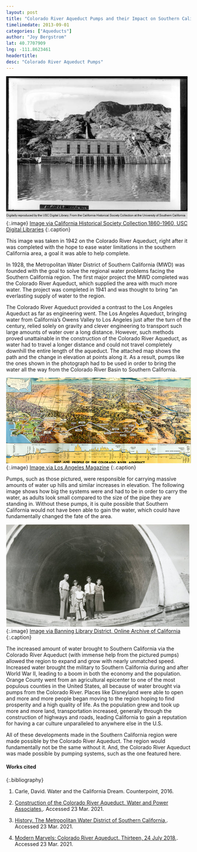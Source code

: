 ```yaml
---
layout: post
title: "Colorado River Aqueduct Pumps and their Impact on Southern California"
timelinedate: 2013-09-01
categories: ["Aqueducts"]
author: "Joy Bergstrom"
lat: 40.7707909
lng: -111.8623461
headertitle:
desc: "Colorado River Aqueduct Pumps"
---
```


![Pumping Station for the Colorado River Aqueduct](images/PumpingStationfortheColoradoRiverAqueduct_JB.jpg)
   {:.image} 
[Image via California Historical Society Collection,1860-1960, USC Digital Libraries](http://digitallibrary.usc.edu/cdm/singleitem/collection/p15799coll65/id/11465/rec/6)
   {:.caption} 

This image was taken in 1942 on the Colorado River Aqueduct, right after it was completed with the hope to ease water limitations in the southern California area, a goal it was able to help complete.

In 1928, the Metropolitan Water District of Southern California (MWD) was founded with the goal to solve the regional water problems facing the Southern California region. The first major project the MWD completed was the Colorado River Aqueduct, which supplied the area with much more water. The project was completed in 1941 and was thought to bring “an everlasting supply of water to the region.

The Colorado River Aqueduct provided a contrast to the Los Angeles Aqueduct as far as engineering went. The Los Angeles Aqueduct, bringing water from California’s Owens Valley to Los Angeles just after the turn of the century, relied solely on gravity and clever engineering to transport such large amounts of water over a long distance. However, such methods proved unattainable in the construction of the Colorado River Aqueduct, as water had to travel a longer distance and could not travel completely downhill the entire length of the aqueduct. The attached map shows the path and the change in elevation at points along it.  As a result, pumps like the ones shown in the photograph had to be used in order to bring the water all the way from the Colorado River Basin to Southern California.

 ![Map of the Colorado River Aqueduct](images/ColoradoAqueductMap_JB.jpg)
   {:.image} 
[Image via Los Angeles Magazine](https://cdn2.lamag.com/wp-content/uploads/sites/6/2015/02/CRA_small.jpg)
   {:.caption} 

Pumps, such as those pictured, were responsible for carrying massive amounts of water up hills and similar increases in elevation. The following image shows how big the systems were and had to be in order to carry the water, as adults look small compared to the size of the pipe they are standing in. Without these pumps, it is quite possible that Southern California would not have been able to gain the water, which could have fundamentally changed the fate of the area.

 ![People Standing in Part of Colorado River Aqueduct](images/InsideCOTunnel_JB.jpg)
   {:.image} 
[Image via Banning Library District, Online Archive of California](https://oac.cdlib.org/ark:/13030/c8cz37w8/?brand=oac4)
   {:.caption} 

The increased amount of water brought to Southern California via the Colorado River Aqueduct (with immense help from the pictured pumps) allowed the region to expand and grow with nearly unmatched speed. Increased water brought the military to Southern California during and after World War II, leading to a boom in both the economy and the population. Orange County went from an agricultural epicenter to one of the most populous counties in the United States, all because of water brought via pumps from the Colorado River. Places like Disneyland were able to open and more and more people began moving to the region hoping to find prosperity and a high quality of life. As the population grew and took up more and more land, transportation increased, generally through the construction of highways and roads, leading California to gain a reputation for having a car culture unparalleled to anywhere else in the U.S.

All of these developments made in the Southern California region were made possible by the Colorado River Aqueduct. The region would fundamentally not be the same without it. And, the Colorado River Aqueduct was made possible by pumping systems, such as the one featured here.

#### Works cited

{:.bibliography} 

1. Carle, David. Water and the California Dream. Counterpoint, 2016.

2. [Construction of the Colorado River Aqueduct. Water and Power Associates,](waterandpower.org/museum/Colorado%20River%20Aqueduct.html). Accessed 23 Mar. 2021.

3. [History. The Metropolitan Water District of Southern California,](www.mwdh2o.com/WhoWeAre/History/Pages/default.aspx). Accessed 23 Mar. 2021.

4. [Modern Marvels: Colorado River Aqueduct. Thirteen, 24 July 2018,](www.thirteen.org/programs/10-that-changed-america/modern-marvels-colorado-river-aqueduct-zxyo6i/). Accessed 23 Mar. 2021.
